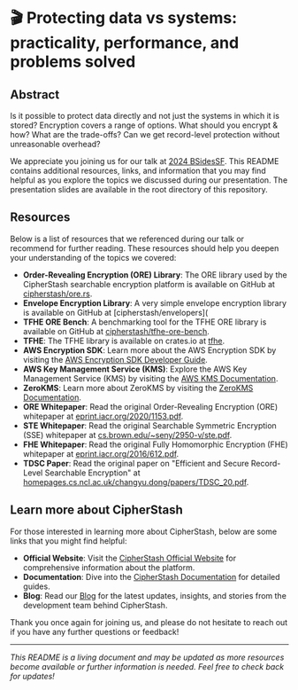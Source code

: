 # 🎬 Protecting data vs systems: practicality, performance, and problems solved

## Abstract

Is it possible to protect data directly and not just the systems in which it is stored? Encryption covers a range of options. What should you encrypt & how? What are the trade-offs? Can we get record-level protection without unreasonable overhead?

We appreciate you joining us for our talk at [2024 BSidesSF](https://bsidessf.org/). This README contains additional resources, links, and information that you may find helpful as you explore the topics we discussed during our presentation. The presentation slides are available in the root directory of this repository.

## Resources

Below is a list of resources that we referenced during our talk or recommend for further reading. These resources should help you deepen your understanding of the topics we covered:

- **Order-Revealing Encryption (ORE) Library**: The ORE library used by the CipherStash searchable encryption platform is available on GitHub at [cipherstash/ore.rs](https://github.com/cipherstash/ore.rs).
- **Envelope Encryption Library**: A very simple envelope encryption library is available on GitHub at [cipherstash/envelopers](
- **TFHE ORE Bench**: A benchmarking tool for the TFHE ORE library is available on GitHub at [cipherstash/tfhe-ore-bench](https://github.com/cipherstash/tfhe-ore-bench).
- **TFHE**: The TFHE library is available on crates.io at [tfhe](https://crates.io/crates/tfhe).
- **AWS Encryption SDK**: Learn more about the AWS Encryption SDK by visiting the [AWS Encryption SDK Developer Guide](https://docs.aws.amazon.com/encryption-sdk/latest/developer-guide/introduction.html).
- **AWS Key Management Service (KMS)**: Explore the AWS Key Management Service (KMS) by visiting the [AWS KMS Documentation](https://docs.aws.amazon.com/kms/).
- **ZeroKMS**: Learn more about ZeroKMS by visiting the [ZeroKMS Documentation](https://cipherstash.com/docs/zerokms).
- **ORE Whitepaper**: Read the original Order-Revealing Encryption (ORE) whitepaper at [eprint.iacr.org/2020/1153.pdf](https://eprint.iacr.org/2020/1153.pdf).
- **STE Whitepaper**: Read the original Searchable Symmetric Encryption (SSE) whitepaper at [cs.brown.edu/~seny/2950-v/ste.pdf](https://cs.brown.edu/~seny/2950-v/ste.pdf).
- **FHE Whitepaper**: Read the original Fully Homomorphic Encryption (FHE) whitepaper at [eprint.iacr.org/2016/612.pdf](https://eprint.iacr.org/2016/612.pdf).
- **TDSC Paper**: Read the original paper on "Efficient and Secure Record-Level Searchable Encryption" at [homepages.cs.ncl.ac.uk/changyu.dong/papers/TDSC_20.pdf](http://homepages.cs.ncl.ac.uk/changyu.dong/papers/TDSC_20.pdf).

## Learn more about CipherStash

For those interested in learning more about CipherStash, below are some links that you might find helpful:

- **Official Website**: Visit the [CipherStash Official Website](https://cipherstash.com) for comprehensive information about the platform.
- **Documentation**: Dive into the [CipherStash Documentation](https://cipherstash.com/docs) for detailed guides.
- **Blog**: Read our [Blog](https://cipherstash.com/blog) for the latest updates, insights, and stories from the development team behind CipherStash.

Thank you once again for joining us, and please do not hesitate to reach out if you have any further questions or feedback!

---

*This README is a living document and may be updated as more resources become available or further information is needed. Feel free to check back for updates!*
